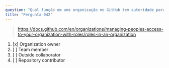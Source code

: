 ```yaml
---
question: "Qual função em uma organização no GitHub tem autoridade para gerenciar o acesso aos recursos da organização?"
title: "Pergunta 042"
---
```


> https://docs.github.com/en/organizations/managing-peoples-access-to-your-organization-with-roles/roles-in-an-organization
1. [x] Organization owner  
1. [ ] Team member  
1. [ ] Outside collaborator  
1. [ ] Repository contributor  
